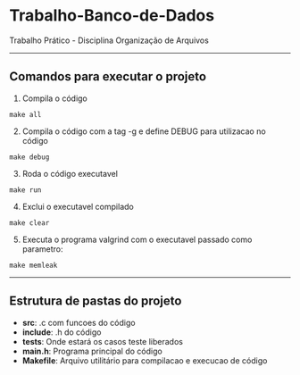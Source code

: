 # Trabalho-Banco-de-Dados
Trabalho Prático - Disciplina Organização de Arquivos 

---

## Comandos para executar o projeto
1. Compila o código
```
make all
```

2. Compila o código com a tag -g e define DEBUG para utilizacao no código
```
make debug
```

3. Roda o código executavel
```
make run
```

4. Exclui o executavel compilado
```
make clear
```

5. Executa o programa valgrind com o executavel passado como parametro:
```
make memleak
```

---

## Estrutura de pastas do projeto

- **src**: .c com funcoes do código
- **include**: .h do código
- **tests**: Onde estará os casos teste liberados
- **main.h**: Programa principal do código
- **Makefile**: Arquivo utilitário para compilacao e execucao de código
